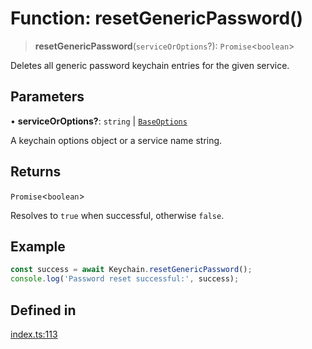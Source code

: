 # Function: resetGenericPassword()

> **resetGenericPassword**(`serviceOrOptions`?): `Promise`\<`boolean`\>

Deletes all generic password keychain entries for the given service.

## Parameters

• **serviceOrOptions?**: `string` \| [`BaseOptions`](../type-aliases/BaseOptions.md)

A keychain options object or a service name string.

## Returns

`Promise`\<`boolean`\>

Resolves to `true` when successful, otherwise `false`.

## Example

```typescript
const success = await Keychain.resetGenericPassword();
console.log('Password reset successful:', success);
```

## Defined in

[index.ts:113](https://github.com/quangsuong/nts-react-native-keychain/blob/7eaf30e4858d9a03afd4c8e017b83a96fbc4e982/src/index.ts#L113)
